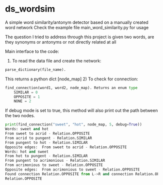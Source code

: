 # ds_wordsim
A simple word similarity/antonym detector based on a manually created word network
Check the example file main_word_similarity.py for usage

The question I tried to address through this project is given two words, are they synonyms or antonyms or not directly related at all

Main interface to the code:

1) To read the data file and create the network:
```python
parse_dictionary(file_name). 
```
This returns a python dict [node_map]
2) To check for connection: 
```python
find_connection(word1, word2, node_map). Returns an enum type
    SIMILAR = 0
    OPPOSITE = 1
    NONE = 2
```

If debug mode is set to true, this method will also print out the path between the two nodes.

```python
print(find_connection("sweet", "hot", node_map, 5, debug=True))
Words: sweet and hot
From sweet to acrid - Relation.OPPOSITE
From acrid to pungent - Relation.SIMILAR
From pungent to hot - Relation.SIMILAR
Opposite edges:  From sweet to acrid - Relation.OPPOSITE
Words: hot and sweet
From hot to pungent - Relation.SIMILAR
From pungent to acrimonious - Relation.SIMILAR
From acrimonious to sweet - Relation.OPPOSITE
Opposite edges:  From acrimonious to sweet - Relation.OPPOSITE
Found connection Relation.OPPOSITE from L->R and connection Relation.OPPOSITE from R->L
Relation.OPPOSITE
```



